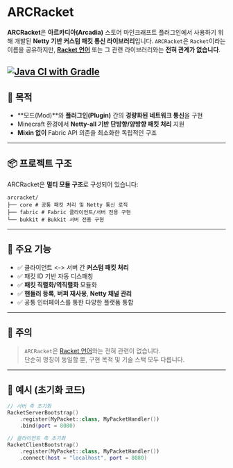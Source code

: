 # ARCRacket

**ARCRacket**은 **아르카디아(Arcadia)** 스토어 마인크래프트 플러그인에서 사용하기 위해 개발된 **Netty 기반 커스텀 패킷 통신 라이브러리**입니다. `ARCRacket`은 `Racket`이라는 이름을 공유하지만, **[Racket 언어](https://racket-lang.org)** 또는 그 관련 라이브러리와는 **전혀 관계가 없습니다**.

[![Java CI with Gradle](https://github.com/raaaaming/ARCRacket/actions/workflows/gradle.yml/badge.svg?branch=main)](https://github.com/raaaaming/ARCRacket/actions/workflows/gradle.yml)
---

## 🎯 목적

- **모드(Mod)**와 **플러그인(Plugin)** 간의 **경량화된 네트워크 통신**을 구현
- Minecraft 환경에서 **Netty-all 기반 단방향/양방향 패킷 처리** 지원
- **Mixin 없이** Fabric API 의존을 최소화한 독립적인 구조

---

## 📦 프로젝트 구조

ARCRacket은 **멀티 모듈 구조**로 구성되어 있습니다:

```
arcracket/
├── core # 공통 패킷 처리 및 Netty 통신 로직
├── fabric # Fabric 클라이언트/서버 전용 구현
└── bukkit # Bukkit 서버 전용 구현
```


---

## 🔌 주요 기능

- ✅ 클라이언트 <-> 서버 간 **커스텀 패킷 처리**
- ✅ 패킷 ID 기반 자동 디스패칭
- ✅ **패킷 직렬화/역직렬화** 모듈화
- ✅ **핸들러 등록**, **버퍼 재사용**, **Netty 채널 관리**
- ✅ 공통 인터페이스를 통한 다양한 플랫폼 통합

---

## 🚫 주의

> `ARCRacket`은 [Racket 언어](https://racket-lang.org)와는 전혀 관련이 없습니다.  
> 단순히 명칭이 동일할 뿐, 구현 목적 및 기술 스택 모두 다릅니다.

---

## 🔧 예시 (초기화 코드)

```kotlin
// 서버 측 초기화
RacketServerBootstrap()
    .register(MyPacket::class, MyPacketHandler())
    .bind(port = 8080)
```

```kotlin
// 클라이언트 측 초기화
RacketClientBootstrap()
    .register(MyPacket::class, MyPacketHandler())
    .connect(host = "localhost", port = 8080)
```
